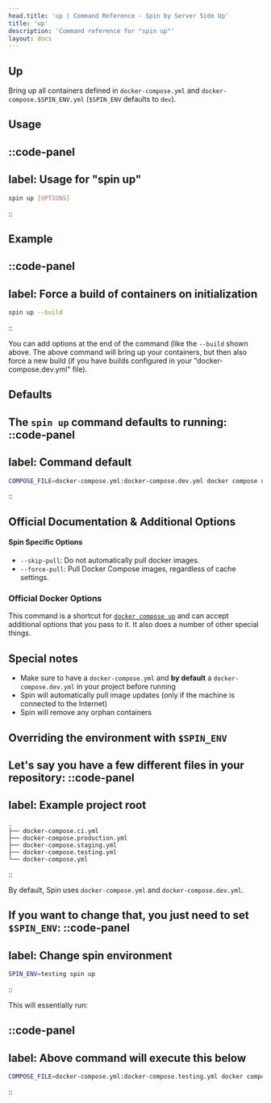 ```yaml
---
head.title: 'up | Command Reference - Spin by Server Side Up'
title: 'up'
description: 'Command reference for "spin up"'
layout: docs
---
```

## Up
Bring up all containers defined in `docker-compose.yml` and `docker-compose.$SPIN_ENV.yml` (`$SPIN_ENV` defaults to `dev`).

## Usage
::code-panel
---
label: Usage for "spin up"
---
```bash
spin up [OPTIONS]
```
::

## Example
::code-panel
---
label: Force a build of containers on initialization
---
```bash
spin up --build
```
::

You can add options at the end of the command (like the `--build` shown above. The above command will bring up your containers, but then also force a new build (if you have builds configured in your "docker-compose.dev.yml" file).

## Defaults
The `spin up` command defaults to running:
::code-panel
---
label: Command default
---
```bash
COMPOSE_FILE=docker-compose.yml:docker-compose.dev.yml docker compose up
```
::

## Official Documentation & Additional Options

#### Spin Specific Options
- `--skip-pull`: Do not automatically pull docker images.
- `--force-pull`: Pull Docker Compose images, regardless of cache settings.

### Official Docker Options
This command is a shortcut for [`docker compose up`](https://docs.docker.com/compose/reference/up/) and can accept additional options that you pass to it. It also does a number of other special things.


## Special notes
* Make sure to have a `docker-compose.yml` and **by default** a `docker-compose.dev.yml` in your project before running
* Spin will automatically pull image updates (only if the machine is connected to the Internet)
* Spin will remove any orphan containers

## Overriding the environment with `$SPIN_ENV`
Let's say you have a few different files in your repository:
::code-panel
---
label: Example project root
---
```
.
├── docker-compose.ci.yml
├── docker-compose.production.yml
├── docker-compose.staging.yml
├── docker-compose.testing.yml
└── docker-compose.yml
```
::


By default, Spin uses `docker-compose.yml` and `docker-compose.dev.yml`.

If you want to change that, you just need to set `$SPIN_ENV`:
::code-panel
---
label: Change spin environment
---
```bash
SPIN_ENV=testing spin up
```
::


This will essentially run:

::code-panel
---
label: Above command will execute this below
---
```bash
COMPOSE_FILE=docker-compose.yml:docker-compose.testing.yml docker compose up
```
::